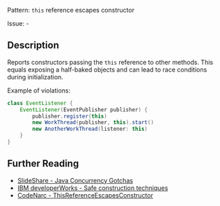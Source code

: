 Pattern: `this` reference escapes constructor

Issue: -

## Description

Reports constructors passing the `this` reference to other methods. This equals exposing a half-baked objects and can lead to race conditions during initialization.

Example of violations:

``` groovy
class EventListener {
    EventListener(EventPublisher publisher) {
        publisher.register(this)            
        new WorkThread(publisher, this).start()
        new AnotherWorkThread(listener: this)
    }    
}
```

## Further Reading

* [SlideShare - Java Concurrency Gotchas](https://www.slideshare.net/alexmiller/java-concurrency-gotchas-3666977/38)
* [IBM developerWorks - Safe construction techniques](https://www.ibm.com/developerworks/java/library/j-jtp0618/index.html)
* [CodeNarc - ThisReferenceEscapesConstructor](https://codenarc.github.io/CodeNarc/codenarc-rules-concurrency.html#thisreferenceescapesconstructor-rule)